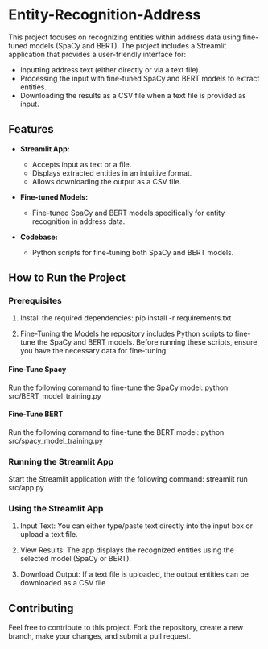 # Entity-Recognition-Address
This project focuses on recognizing entities within address data using fine-tuned models (SpaCy and BERT). The project includes a Streamlit application that provides a user-friendly interface for:
  * Inputting address text (either directly or via a text file).
  * Processing the input with fine-tuned SpaCy and BERT models to extract entities.
  * Downloading the results as a CSV file when a text file is provided as input.

## Features
- **Streamlit App:**
    - Accepts input as text or a file.
    - Displays extracted entities in an intuitive format.
    - Allows downloading the output as a CSV file.

- **Fine-tuned Models:**
    - Fine-tuned SpaCy and BERT models specifically for entity recognition in address data.
  

- **Codebase:**
    - Python scripts for fine-tuning both SpaCy and BERT models.


## How to Run the Project

### Prerequisites
  1. Install the required dependencies:
       pip install -r requirements.txt
     
  2. Fine-Tuning the Models
     he repository includes Python scripts to fine-tune the SpaCy and BERT models. Before running these scripts, ensure you have the necessary data for fine-tuning
    
#### Fine-Tune Spacy
Run the following command to fine-tune the SpaCy model:
    python src/BERT_model_training.py

#### Fine-Tune BERT
  Run the following command to fine-tune the BERT model:
  python src/spacy_model_training.py


### Running the Streamlit App
Start the Streamlit application with the following command:
  streamlit run  src/app.py
  
### Using the Streamlit App
  
1. Input Text: You can either type/paste text directly into the input box or upload a text file.

2. View Results: The app displays the recognized entities using the selected model (SpaCy or BERT).

3. Download Output: If a text file is uploaded, the output entities can be downloaded as a CSV file

## Contributing

Feel free to contribute to this project. Fork the repository, create a new branch, make your changes, and submit a pull request.


